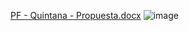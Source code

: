 [PF - Quintana - Propuesta.docx](https://github.com/user-attachments/files/19726778/PF.-.Quintana.-.Propuesta.docx)
![image](https://github.com/user-attachments/assets/06f46917-8bc7-4f13-b25f-528d409aa307)
